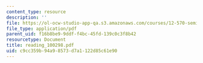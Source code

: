 ```yaml
---
content_type: resource
description: ''
file: https://ol-ocw-studio-app-qa.s3.amazonaws.com/courses/12-570-seminar-in-geophysics-mantle-convection-spring-1998/c9cc359b94a98573d7a1122d85c61e90_reading_100298.pdf
file_type: application/pdf
parent_uid: f16b8be9-9ddf-f4bc-45fd-139c0c3f8b42
resourcetype: Document
title: reading_100298.pdf
uid: c9cc359b-94a9-8573-d7a1-122d85c61e90
---
```

